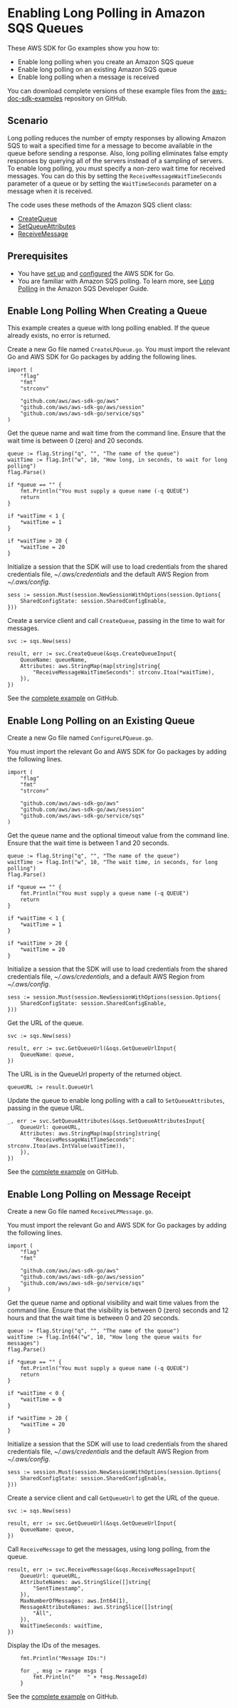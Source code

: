 # Enabling Long Polling in Amazon SQS Queues<a name="sqs-example-enable-long-polling"></a>

These AWS SDK for Go examples show you how to:
+ Enable long polling when you create an Amazon SQS queue
+ Enable long polling on an existing Amazon SQS queue
+ Enable long polling when a message is received

You can download complete versions of these example files from the [aws\-doc\-sdk\-examples](https://github.com/awsdocs/aws-doc-sdk-examples/tree/master/go/example_code/sqs) repository on GitHub\.

## Scenario<a name="sqs-long-polling-scenario"></a>

Long polling reduces the number of empty responses by allowing Amazon SQS to wait a specified time for a message to become available in the queue before sending a response\. Also, long polling eliminates false empty responses by querying all of the servers instead of a sampling of servers\. To enable long polling, you must specify a non\-zero wait time for received messages\. You can do this by setting the `ReceiveMessageWaitTimeSeconds` parameter of a queue or by setting the `WaitTimeSeconds` parameter on a message when it is received\.

The code uses these methods of the Amazon SQS client class:
+  [CreateQueue](https://docs.aws.amazon.com/sdk-for-go/api/service/sqs/#SQS.CreateQueue) 
+  [SetQueueAttributes](https://docs.aws.amazon.com/sdk-for-go/api/service/sqs/#SQS.SetQueueAttributes) 
+  [ReceiveMessage](https://docs.aws.amazon.com/sdk-for-go/api/service/sqs/#SQS.ReceiveMessage) 

## Prerequisites<a name="sqs-long-polling-prerequisites"></a>
+ You have [set up](setting-up.md) and [configured](configuring-sdk.md) the AWS SDK for Go\.
+ You are familiar with Amazon SQS polling\. To learn more, see [Long Polling](https://docs.aws.amazon.com/AWSSimpleQueueService/latest/SQSDeveloperGuide/sqs-long-polling.html) in the Amazon SQS Developer Guide\.

## Enable Long Polling When Creating a Queue<a name="sqs-example-create-queue-long-pollling"></a>

This example creates a queue with long polling enabled\. If the queue already exists, no error is returned\.

Create a new Go file named `CreateLPQueue.go`\. You must import the relevant Go and AWS SDK for Go packages by adding the following lines\.

```
import (
    "flag"
    "fmt"
    "strconv"

    "github.com/aws/aws-sdk-go/aws"
    "github.com/aws/aws-sdk-go/aws/session"
    "github.com/aws/aws-sdk-go/service/sqs"
)
```

Get the queue name and wait time from the command line\. Ensure that the wait time is between 0 \(zero\) and 20 seconds\.

```
queue := flag.String("q", "", "The name of the queue")
waitTime := flag.Int("w", 10, "How long, in seconds, to wait for long polling")
flag.Parse()

if *queue == "" {
    fmt.Println("You must supply a queue name (-q QUEUE")
    return
}

if *waitTime < 1 {
    *waitTime = 1
}

if *waitTime > 20 {
    *waitTime = 20
}
```

Initialize a session that the SDK will use to load credentials from the shared credentials file, *\~/\.aws/credentials* and the default AWS Region from *\~/\.aws/config*\.

```
sess := session.Must(session.NewSessionWithOptions(session.Options{
    SharedConfigState: session.SharedConfigEnable,
}))
```

Create a service client and call `CreateQueue`, passing in the time to wait for messages\.

```
svc := sqs.New(sess)

result, err := svc.CreateQueue(&sqs.CreateQueueInput{
    QueueName: queueName,
    Attributes: aws.StringMap(map[string]string{
        "ReceiveMessageWaitTimeSeconds": strconv.Itoa(*waitTime),
    }),
})
```

See the [complete example](https://github.com/awsdocs/aws-doc-sdk-examples/blob/master/go/sqs/CreateLPQueue/CreateLPQueue.go) on GitHub\.

## Enable Long Polling on an Existing Queue<a name="enable-long-polling-on-an-existing-queue"></a>

Create a new Go file named `ConfigureLPQueue.go`\.

You must import the relevant Go and AWS SDK for Go packages by adding the following lines\.

```
import (
    "flag"
    "fmt"
    "strconv"

    "github.com/aws/aws-sdk-go/aws"
    "github.com/aws/aws-sdk-go/aws/session"
    "github.com/aws/aws-sdk-go/service/sqs"
)
```

Get the queue name and the optional timeout value from the command line\. Ensure that the wait time is between 1 and 20 seconds\.

```
queue := flag.String("q", "", "The name of the queue")
waitTime := flag.Int("w", 10, "The wait time, in seconds, for long polling")
flag.Parse()

if *queue == "" {
    fmt.Println("You must supply a queue name (-q QUEUE")
    return
}

if *waitTime < 1 {
    *waitTime = 1
}

if *waitTime > 20 {
    *waitTime = 20
}
```

Initialize a session that the SDK will use to load credentials from the shared credentials file, *\~/\.aws/credentials*, and a default AWS Region from *\~/\.aws/config*\.

```
sess := session.Must(session.NewSessionWithOptions(session.Options{
    SharedConfigState: session.SharedConfigEnable,
}))
```

Get the URL of the queue\.

```
svc := sqs.New(sess)

result, err := svc.GetQueueUrl(&sqs.GetQueueUrlInput{
    QueueName: queue,
})
```

The URL is in the QueueUrl property of the returned object\.

```
queueURL := result.QueueUrl
```

Update the queue to enable long polling with a call to `SetQueueAttributes`, passing in the queue URL\.

```
_, err := svc.SetQueueAttributes(&sqs.SetQueueAttributesInput{
    QueueUrl: queueURL,
    Attributes: aws.StringMap(map[string]string{
        "ReceiveMessageWaitTimeSeconds": strconv.Itoa(aws.IntValue(waitTime)),
    }),
})
```

See the [complete example](https://github.com/awsdocs/aws-doc-sdk-examples/blob/master/go/sqs/ConfigureLPQueue/ConfigureLPQueue.go) on GitHub\.

## Enable Long Polling on Message Receipt<a name="enable-long-polling-on-message-receipt"></a>

Create a new Go file named `ReceiveLPMessage.go`\.

You must import the relevant Go and AWS SDK for Go packages by adding the following lines\.

```
import (
    "flag"
    "fmt"

    "github.com/aws/aws-sdk-go/aws"
    "github.com/aws/aws-sdk-go/aws/session"
    "github.com/aws/aws-sdk-go/service/sqs"
)
```

Get the queue name and optional visibility and wait time values from the command line\. Ensure that the visibility is between 0 \(zero\) seconds and 12 hours and that the wait time is between 0 and 20 seconds\.

```
queue := flag.String("q", "", "The name of the queue")
waitTime := flag.Int64("w", 10, "How long the queue waits for messages")
flag.Parse()

if *queue == "" {
    fmt.Println("You must supply a queue name (-q QUEUE")
    return
}

if *waitTime < 0 {
    *waitTime = 0
}

if *waitTime > 20 {
    *waitTime = 20
}
```

Initialize a session that the SDK will use to load credentials from the shared credentials file, *\~/\.aws/credentials* and the default AWS Region from *\~/\.aws/config*\.

```
sess := session.Must(session.NewSessionWithOptions(session.Options{
    SharedConfigState: session.SharedConfigEnable,
}))
```

Create a service client and call `GetQueueUrl` to get the URL of the queue\.

```
svc := sqs.New(sess)

result, err := svc.GetQueueUrl(&sqs.GetQueueUrlInput{
    QueueName: queue,
})
```

Call `ReceiveMessage` to get the messages, using long polling, from the queue\.

```
result, err := svc.ReceiveMessage(&sqs.ReceiveMessageInput{
    QueueUrl: queueURL,
    AttributeNames: aws.StringSlice([]string{
        "SentTimestamp",
    }),
    MaxNumberOfMessages: aws.Int64(1),
    MessageAttributeNames: aws.StringSlice([]string{
        "All",
    }),
    WaitTimeSeconds: waitTime,
})
```

Display the IDs of the mesages\.

```
    fmt.Println("Message IDs:")

    for _, msg := range msgs {
        fmt.Println("    " + *msg.MessageId)
    }
```

See the [complete example](https://github.com/awsdocs/aws-doc-sdk-examples/blob/master/go/sqs/ReceiveLPMessage/ReceiveLPMessage.go) on GitHub\.